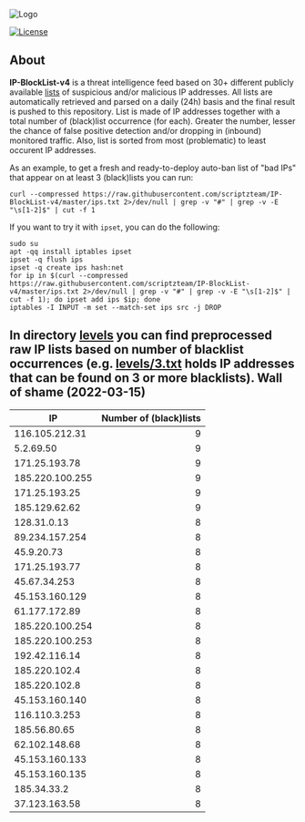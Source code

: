 ![Logo](https://i.imgur.com/PyKLAe7.png)

[![License](https://img.shields.io/badge/license-The_Unlicense-red.svg)](https://unlicense.org/)

About
----

**IP-BlockList-v4** is a threat intelligence feed based on 30+ different publicly available [lists](https://github.com/stamparm/maltrail) of suspicious and/or malicious IP addresses. All lists are automatically retrieved and parsed on a daily (24h) basis and the final result is pushed to this repository. List is made of IP addresses together with a total number of (black)list occurrence (for each). Greater the number, lesser the chance of false positive detection and/or dropping in (inbound) monitored traffic. Also, list is sorted from most (problematic) to least occurent IP addresses.

As an example, to get a fresh and ready-to-deploy auto-ban list of "bad IPs" that appear on at least 3 (black)lists you can run:

```
curl --compressed https://raw.githubusercontent.com/scriptzteam/IP-BlockList-v4/master/ips.txt 2>/dev/null | grep -v "#" | grep -v -E "\s[1-2]$" | cut -f 1
```

If you want to try it with `ipset`, you can do the following:

```
sudo su
apt -qq install iptables ipset
ipset -q flush ips
ipset -q create ips hash:net
for ip in $(curl --compressed https://raw.githubusercontent.com/scriptzteam/IP-BlockList-v4/master/ips.txt 2>/dev/null | grep -v "#" | grep -v -E "\s[1-2]$" | cut -f 1); do ipset add ips $ip; done
iptables -I INPUT -m set --match-set ips src -j DROP
```

In directory [levels](levels) you can find preprocessed raw IP lists based on number of blacklist occurrences (e.g. [levels/3.txt](levels/3.txt) holds IP addresses that can be found on 3 or more blacklists).
Wall of shame (2022-03-15)
----

|IP|Number of (black)lists|
|---|--:|
116.105.212.31|9
5.2.69.50|9
171.25.193.78|9
185.220.100.255|9
171.25.193.25|9
185.129.62.62|9
128.31.0.13|8
89.234.157.254|8
45.9.20.73|8
171.25.193.77|8
45.67.34.253|8
45.153.160.129|8
61.177.172.89|8
185.220.100.254|8
185.220.100.253|8
192.42.116.14|8
185.220.102.4|8
185.220.102.8|8
45.153.160.140|8
116.110.3.253|8
185.56.80.65|8
62.102.148.68|8
45.153.160.133|8
45.153.160.135|8
185.34.33.2|8
37.123.163.58|8
